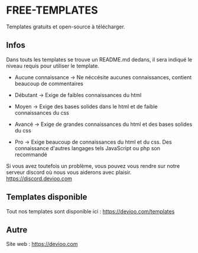 # FREE-TEMPLATES
Templates gratuits et open-source à télécharger.

## Infos

Dans touts les templates se trouve un README.md dedans, il sera indiqué le niveau requis pour utiliser le template.

- Aucune connaissance -> Ne néccésite aucunes connaissances, contient beaucoup de commentaires

- Débutant -> Exige de faibles connaissances du html

- Moyen -> Exige des bases solides dans le html et de faible connaissances du css

- Avancé -> Exige de grandes connaissances du html et des bases solides du css

- Pro -> Exige beaucoup de connaissances du html et du css. Des connaissance d'autres langages tels JavaScript ou php son recommandé

Si vous avez toutefois un problème, vous pouvez vous rendre sur notre serveur discord où nous vous aiderons avec plaisir. https://discord.devioo.com

## Templates disponible

Tout nos templates sont disponible ici : https://devioo.com/templates

## Autre

Site web : https://devioo.com
